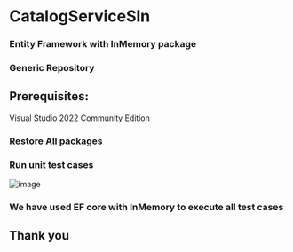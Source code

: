# CatalogServiceSln

### Entity Framework with InMemory package
### Generic Repository

## Prerequisites:

Visual Studio 2022 Community Edition

### Restore All packages
### Run unit test cases 

![image](https://user-images.githubusercontent.com/51757848/196219691-8d49279d-f9df-43fd-bea7-41b174d7f670.png)


### We have used EF core with InMemory to execute all test cases

## Thank you

